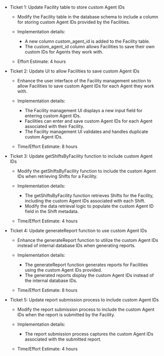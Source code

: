 - Ticket 1: Update Facility table to store custom Agent IDs
    - Modify the Facility table in the database schema to include a column for storing custom Agent IDs provided by the Facilities.

    - Implementation details:
        - A new column custom_agent_id is added to the Facility table.
        - The custom_agent_id column allows Facilities to save their own custom IDs for Agents they work with.

    - Effort Estimate: 4 hours

- Ticket 2: Update UI to allow Facilities to save custom Agent IDs
    - Enhance the user interface of the Facility management section to allow Facilities to save custom Agent IDs for each Agent they work with.

    - Implementation details:
        - The Facility management UI displays a new input field for entering custom Agent IDs.
        - Facilities can enter and save custom Agent IDs for each Agent associated with their Facility.
        - The Facility management UI validates and handles duplicate custom Agent IDs.

    - Time/Effort Estimate: 8 hours

- Ticket 3: Update getShiftsByFacility function to include custom Agent IDs
    - Modify the getShiftsByFacility function to include the custom Agent IDs when retrieving Shifts for a Facility.

    - Implementation details:
        - The getShiftsByFacility function retrieves Shifts for the Facility, including the custom Agent IDs associated with each Shift.
        - Modify the data retrieval logic to populate the custom Agent ID field in the Shift metadata.

    - Time/Effort Estimate: 4 hours

- Ticket 4: Update generateReport function to use custom Agent IDs
    - Enhance the generateReport function to utilize the custom Agent IDs instead of internal database IDs when generating reports.

    - Implementation details:
        - The generateReport function generates reports for Facilities using the custom Agent IDs provided.
        - The generated reports display the custom Agent IDs instead of the internal database IDs.

    - Time/Effort Estimate: 8 hours

- Ticket 5: Update report submission process to include custom Agent IDs
    - Modify the report submission process to include the custom Agent IDs when the report is submitted by the Facility.

    - Implementation details:
        - The report submission process captures the custom Agent IDs associated with the submitted report.

    - Time/Effort Estimate: 4 hours